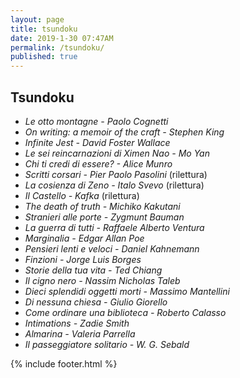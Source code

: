 ```yaml
---
layout: page
title: tsundoku
date: 2019-1-30 07:47AM
permalink: /tsundoku/
published: true
---
```


## Tsundoku

- *Le otto montagne - Paolo Cognetti*
- *On writing: a memoir of the craft - Stephen King*
- *Infinite Jest - David Foster Wallace*
- *Le sei reincarnazioni di Ximen Nao -  Mo Yan*
- *Chi ti credi di essere? - Alice Munro*
- *Scritti corsari -  Pier Paolo Pasolini* (rilettura)
- *La cosienza di Zeno  -  Italo Svevo* (rilettura)
- *Il Castello  - Kafka* (rilettura)
- *The death of truth - Michiko Kakutani*
- *Stranieri alle porte - Zygmunt Bauman*
- *La guerra di tutti - Raffaele Alberto Ventura*
- *Marginalia - Edgar Allan Poe*
- *Pensieri lenti e veloci - Daniel Kahnemann*
- *Finzioni - Jorge Luis Borges*
- *Storie della tua vita - Ted Chiang*
- *Il cigno nero - Nassim Nicholas Taleb*
- *Dieci splendidi oggetti morti - Massimo Mantellini*
- *Di nessuna chiesa - Giulio Giorello*
- *Come ordinare una biblioteca - Roberto Calasso*
- *Intimations - Zadie Smith*
- *Almarina - Valeria Parrella*
- *Il passeggiatore solitario - W. G. Sebald*

{% include footer.html %}


